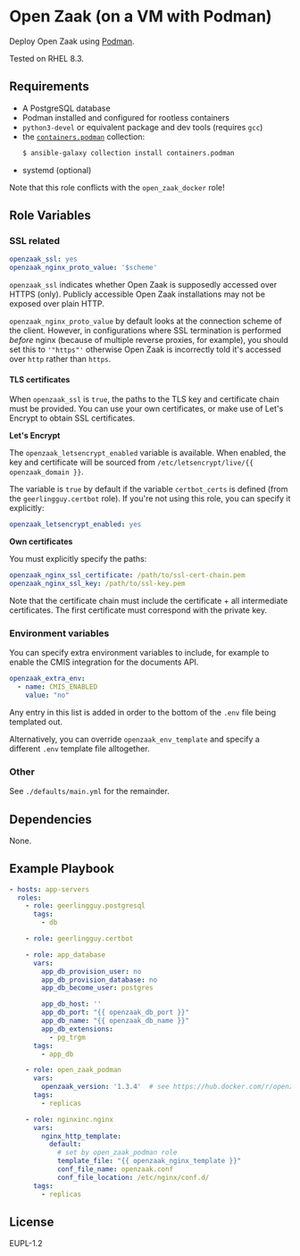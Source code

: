 Open Zaak (on a VM with Podman)
===============================

Deploy Open Zaak using [Podman](https://podman.io/).

Tested on RHEL 8.3.

Requirements
------------

- A PostgreSQL database
- Podman installed and configured for rootless containers
- `python3-devel` or equivalent package and dev tools (requires `gcc`)
- the [`containers.podman`](https://galaxy.ansible.com/containers/podman) collection:
  ```bash
  $ ansible-galaxy collection install containers.podman
  ```
- systemd (optional)

Note that this role conflicts with the `open_zaak_docker` role!

Role Variables
--------------

### SSL related

```yaml
openzaak_ssl: yes
openzaak_nginx_proto_value: '$scheme'
```

`openzaak_ssl` indicates whether Open Zaak is supposedly accessed over HTTPS (only).
Publicly accessible Open Zaak installations may not be exposed over plain HTTP.

`openzaak_nginx_proto_value` by default looks at the connection scheme of the client.
However, in configurations where SSL termination is performed _before_ nginx (because of
multiple reverse proxies, for example), you should set this to `'"https"'` otherwise
Open Zaak is incorrectly told it's accessed over `http` rather than `https`.

#### TLS certificates

When `openzaak_ssl` is `true`, the paths to the TLS key and certificate chain must be
provided. You can use your own certificates, or make use of Let's Encrypt to obtain
SSL certificates.

**Let's Encrypt**

The `openzaak_letsencrypt_enabled` variable is available. When enabled, the key and
certificate will be sourced from `/etc/letsencrypt/live/{{ openzaak_domain }}`.

The variable is `true` by default if the variable `certbot_certs` is defined (from the
`geerlingguy.certbot` role). If you're not using this role, you can specify it
explicitly:

```yaml
openzaak_letsencrypt_enabled: yes
```

**Own certificates**

You must explicitly specify the paths:

```yaml
openzaak_nginx_ssl_certificate: /path/to/ssl-cert-chain.pem
openzaak_nginx_ssl_key: /path/to/ssl-key.pem
```

Note that the certificate chain must include the certificate + all intermediate
certificates. The first certificate must correspond with the private key.

### Environment variables

You can specify extra environment variables to include, for example to enable the
CMIS integration for the documents API.

```yaml
openzaak_extra_env:
  - name: CMIS_ENABLED
    value: "no"
```

Any entry in this list is added in order to the bottom of the `.env` file being
templated out.

Alternatively, you can override `openzaak_env_template` and specify a different `.env`
template file alltogether.

### Other

See `./defaults/main.yml` for the remainder.

Dependencies
------------

None.

Example Playbook
----------------

```yaml
- hosts: app-servers
  roles:
    - role: geerlingguy.postgresql
      tags:
        - db

    - role: geerlingguy.certbot

    - role: app_database
      vars:
        app_db_provision_user: no
        app_db_provision_database: no
        app_db_become_user: postgres

        app_db_host: ''
        app_db_port: "{{ openzaak_db_port }}"
        app_db_name: "{{ openzaak_db_name }}"
        app_db_extensions:
          - pg_trgm
      tags:
        - app_db

    - role: open_zaak_podman
      vars:
        openzaak_version: '1.3.4'  # see https://hub.docker.com/r/openzaak/open-zaak/tags
      tags:
        - replicas

    - role: nginxinc.nginx
      vars:
        nginx_http_template:
          default:
            # set by open_zaak_podman role
            template_file: "{{ openzaak_nginx_template }}"
            conf_file_name: openzaak.conf
            conf_file_location: /etc/nginx/conf.d/
      tags:
        - replicas
```

License
-------

EUPL-1.2
